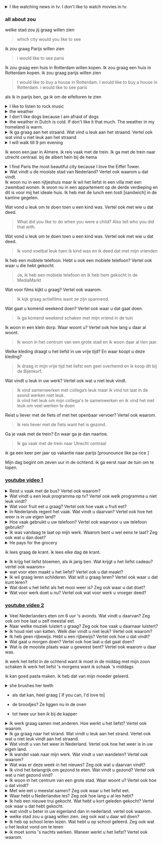 <details> <summary> I like watching news in tv. I don't like to watch movies in tv.</summary>
Ik kijk graag naar nieuws op de televisie. Ik kijk niet graag films op de televisie.</details>

### all about zou

welke stad zou jij graag willen zien

> which city would you like to see

ik zou graag Parijs willen zien

> i would like to see paris

Ik zou graag een huis in Rotterdam willen kopen.
Ik zou graag een huis in Rotterdam kopen.
ik zou graag parijs willen zien

> I would like to buy a house in Rotterdam.
> I would like to buy a house in Rotterdam.
> i would like to see paris

als ik in parijs ben, ga ik om de eifeltoren te zien

<details><summary>I like to listen to rock music</summary>Ik luister graag naar rockmuziek  </details>

<details><summary> the weather </summary> het weer </details>

<details><summary>I don't like dogs because I am afraid of dogs</summary>Ik hou niet van honden want ik ben bang voor honden
</details>

<details><summary>
the weather in Dutch is cold. If don't like it that much. The weather in my homeland is warm.
</summary>
het weer in Nederlands is koud. Ik vind het niet zo leuk. Het weer in mijn eigenland is warm.
</details>

<details><summary>
Ik ga graag aan het straand. Wat vind u leuk aan het straand. Vertel ook wat vind u niet leuk aan het straand </summary>
ik teken graag op zand op het strand. Ik hou niet van de wind op het strand.
</details>

<details><summary> I will walk till 9 pm evening</summary>
Ik loop tot negen uur 's avonds</details>

Ik woon een jaar in Almere.
ik reis vaak met de trein. Ik ga met de trein naar utrecht centraal.
bij de albert hein
bij de hema

<details><summary>
I find Paris the most beautiful city because I love the Eiffel Tower.
</summary>
Ik vind Parijs de mooiste stad omdat ik van de Eiffeltoren hou.
</details>
<details><summary>Wat vindt u de mooiste stad van Nederland? Vertel ook waarom u dat vindt.</summary>
Ik vind Amsterdam de mooiste stad van Nederland want ik hou van de grachten.</details>
Ik woon nu in een rijtjeshuis maar ik wil het liefst in een villa met een zwembad wonen.
Ik woon nu in een appartement op de derde verdieping en dit is voor mij het ideale huis.
Ik heb met de lunch een tosti [sandwich] in de kantine gegeten.

Wat vond u leuk om te doen toen u een kind was. Vertel ook met wie u dat deed.

> What did you like to do when you were a child? Also tell who you did that with.

Wat vond u leuk om te doen toen u een kind was. Vertel ook met wie u dat deed.

> Ik vond voetbal leuk toen ik kind was en ik deed dat met mijn vrienden

Ik heb een mobiele telefoon. Hebt u ook een mobiele telefoon? Vertel ook waar u die hebt gekocht.

> Ja, ik heb een mobiele telefoon en ik heb hem gekocht in de MediaMarkt

Wat voor films kijkt u graag? Vertel ook waarom.

> Ik kijk graag actiefilms want ze zijn spannend.

Wat gaat u komend weekend doen? Vertel ook waar u dat gaat doen.

> ik ga komend weekend schaken met mijn vriend in de tuin

Ik woon in een klein dorp. Waar woont u? Vertel ook hoe lang u daar al woont.

> Ik woon in het centrum van een grote stad en ik woon daar al tien jaar.

Welke kleding draagt u het liefst in uw vrije tijd? En waar koopt u deze kleding?

> Ik draag in mijn vrije tijd het liefst een geel overhemd en ik koop dit bij de Bijenkorf.

Wat vindt u leuk in uw werk? Vertel ook wat u niet leuk vindt.

> Ik vind samenwerken met collega’s leuk maar ik vind tot laat in de avond werken niet leuk. <br>
> ik vind het leuk om mijn collega's te samenwerken en ik vind het niet leuk om veel werken te doen

Reist u liever met de fiets of met het openbaar vervoer? Vertel ook waarom.

> Ik reis liever met de fiets want het is gezond.

Ga je vaak met de trein? En waar ga je dan naartoe.

> Ik ga vaak met de trein naar Utrecht centraal

ik ga een keer per jaar op vakantie naar parijs [prounounce like pa rice ]

Mijn dag begint om zeven uur in de ochtend. ik ga eerst naar de tuin om te lopen.

### [youtube video 1](https://www.youtube.com/watch?v=35C1PoJgFgw&list=PLs-19zZsuFHD8GEsIqhpoxZ0ItADV22QX&index=1)

<details><summary> Reist u vaak met de bus? Vertel ook waarom? </summary>
Ik reis vaak met de bus want ik heb geen auto</details>

<details><summary>
Wat vindt u een leuk programma op tv? Vertel ook welk programma u niet leuk vindt?
</summary>
Ik vind "dit is holland" leuk op de televisie. Ik vind "Tommy teleshopping" niet zo leuk op de televisie. </details>

<details><summary>
Wat voor fruit eet u graag? Vertel ook hoe vaak u fruit eet? </summary>
ik eet graag banaan. Ik eet een keer per dag fruit </details>

<details><summary>
In Nederlands regent het vaak. Wat vindt u daarvan? Vertel ook hoe het weer is in uw eigen land?</summary>
in Nederlands regent het vaak. Ik vind het ok. In mijn land regent het weinig en is het meestal warm. </details>

<details><summary>
Hoe vaak gebruikt u uw telefoon?
Vertel ook waarvoor u uw telefoon gebruikt? </summary>
Ik gebruik vijf keer per dag mijn telefoon. Ik gebruik mijn telefoon om mijn ouders te bellen. </details>

<details><summary>
Ik was vandaag te laat op mijn werk. Waarom bent u wel eens te laat? 
Zeg ook wat u dan doet?
</summary>
ik ben te laat als ik me verslaap.
Als ik te laat ben, stuur ik een e-mail naar mijn baas.</details>
<details><summary>
He pays for the grocery</summary>
Hij betaalt de boodschapen</details>

ik lees graag de krant.
ik lees elke dag de krant.

<details><summary> Ik krijg het liefst bloemen, als ik jarig ben. Wat krijgt u het liefst cadeau?
vertel ook waarom> </summary>
Ik krijg het liefst een boek want ik hou van om boek te lezen. </details>

<details><summary>
wat voor eten maakt u het liefst? Vertel ook u dat maakt?
</summary>
Ik maak het liefst paasta. Ik maak dat met een sauce en kaas 
</details>
<details><summary>
Ik wil graag leren schilderen. Wat wilt u graag leren? Vertel ook waar u dat kunt leren?
</summary>
ik wil graag kubernetes leren. Ik kan kubernetes in mijn mac book leren.
</details>

<details><summary>
Wat doet u het liefst als het mooi weer is? Zeg ook waar u dat doet?
</summary>
als het mooie weer is, fiets het liefst ik. ik fiets in amsterdam 
</details>

<details><summary>
Wat voor werk doet u nu? Vertel ook wat voor werk u vroeger deed?
</summary>
Ik werk als een devops
ingenieur. Vroeger werkte ik als database ingenieur.
</details>

### [youtube video 2](https://www.youtube.com/watch?v=nYbj6EJncEE&list=PLs-19zZsuFHD8GEsIqhpoxZ0ItADV22QX&index=2)

<details><summary>
Veel Nederlanders eten om 6 uur 's avonds. Wat vindt u daarvan? Zeg ook om hoe laat u zelf meestal eet.
</summary>
Ik vind dat ok. Ik eet om zeven uur 's avonds
</details>

<details><summary>
Naar welke muziek luistert u graag? Zeg ook hoe vaak u daarnaar luistert?
</summary>
Ik luister graag naar rockmuziek. Ik luister elke dag rockmuziek.
</details>

<details><summary>
Ik houd niet van katten. Welk dier vindt u niet leuk? Vertel ook waarom?
</summary>
ik vind honden niet leuk want ik ben bang voor honden<br>
ik vind honden niet leuk omdat ik bang ben voor honden<br>
ik vind honden niet leuk omdat ze bijten.
</details>

<details><summary>
Ik heb geen rijbewijs. Hebt u een rijbewijs? Vertel ook hoe u dat vindt?
</summary>
Ik heb een rijbewijs. Ik vind dat <b>geweldig</b>
</details>

<details><summary>
Wat gaat u morgen doen? Vertel ook hoe laat u dat gaat doen?
</summary>
Ik ga morgen wandelen. Ik wandel morgen om acht uur 's avonds <br>
Ik ga morgen wandelen. Ik doe dat om acht uur 's avonds
</details>

<details><summary>
Wat is de mooiste plaats waar u geweest bent?
Vertel ook waarom u daar was.
</summary>
Parijs is de mooist plaats dat ik ben in geweest. Ik was daar om mijn vriend te bezoeken.
</details>

ik werk het liefst in de ochtend want ik moet in de middag met mijn zoon schaken
ik werk het liefst 's morgens want ik schaak 's middags

ik kan goed pasta maken.
ik heb dat van mijn moeder geleerd.

<details><summary>
she brushes her teeth
</summary>
zij poetst haar tanden
</details>

- als dat kan, heel graag [ If you can, I'd love to]
- de broodjes? Ze liggen nu in de oven

- tot twee uur ben ik bij de kapper

<details><summary>
Ik werk graag samen met anderen. Hoe werkt u het liefst? Vertel ook waarom.
</summary>
ik werk het liefst met mijn collega want ik kan beide werken en praten met elkar. <br>
ik werk ook het liefst met anderen, want dat is gezellig
</details>

<details><summary>
Ik ga graag naar het strand. Wat vindt u leuk aan het strand. Vertel ook wat u niet leuk vindt aan het straand.
</summary>
Ik vind het leuk om aan het strand met water te spelen. Ik vind het niet leuk, als de zon schijnt en het te warm is. <br>
Ik speel graag met water op het strand. Maar ik hou er niet van als de zon schijnt en het te warm is.
<br>
Ik vind het water leuk. Ik vind te veel mensen niet leuk.
</details>

<details><summary>
Wat vindt u van het weer in Nederland. Vertel ook hoe het weer is in uw eigen land.
</summary>
Ik vind het weer in Nederland niet zo leuk. 
Het weer in mijn land is warm.
</details>

<details><summary>
Ik wandel vaak naar mijn werk. Wat vindt u van wandelen? Vertel ook waarom?
</summary>
ik vind het leuk om te wandelen want het is gezond <br>
Ik vind wandelen heel leuk omdat het gezond is
</details>

<details><summary>
Wat was er deze week in het nieuws? Zeg ook wat u daarvan vindt?
</summary>
coronavirus {feerus} was deze week aan het nieuws en ik vind het niet zo leuk. <br>
Er was coronavirus deze week in het nieuws en ik vind het niet zo leuk. <br>
De politiek was deze week in het nieuws. Ik vind politiek interessant. <br>
De politiek was deze week in het nieuws. Ik vind politiek <br>
de eurocup was deze week in het nieuws. Ik vind eurocup spannend.
</details>

<details><summary>
Ik vind het belangrijk om gezond te eten. Wat vindt u gezond? Vertel ook wat u niet gezond vind?
</summary>
ik vind het gezond om fruits te eten. ik vind het niet gezond om kaas te eten.
</details>

<details><summary>
Ik woon in het centrum van een grote stad. Waar woont u? Vertel ook hoe u dat vindt?
</summary>
ik woon in een kleine dorp. Dat vind ik gezellig / Ik vind het gezellig <br>
Ik woon in een klein dorp en dat vind ik gezellig.
</details>

<details><summary>
Met wie eet u meestal samen? Zeg ook waar u het liefst eet.
</summary>
ik eet meestal met mijn vriend. ik eet met mijn vriend in een restaurant <br>
ik eet meestal met mijn gezin. Ik eet het liefst thuis.
</details>

<details><summary>
Waar hebt u Nederlandse les? Zeg ook hoe lang u al les hebt?
</summary>
ik heb nederlandse les in berlitz. ik heb al twee maanden nederlandse les in berlitz.
</details>

<details><summary>
Ik heb een nieuwe trui gekocht. Wat hebt u kort geleden gekocht? Vertel ook waar u dat hebt gekocht.
</summary>
Ik heb een gele broek  bij de zara gekocht
</details>

<details><summary>
wat vindt u beter in uw eigenland dan in nederland. vertel ook waarom.
</summary>
ik vind het weer beter in mijn land dan in nederland want het weer in mijn land is warm <br>
Ik vind de wegen beter in mijn eigenland. Omdat je niet voor de tunnel  moet betalen.
</details>

<details><summary>
welke stad zou u graag willen zien. zeg ook wat u daar wil doen?
</summary>
ik zou graag almere parkwijk willen zien. ik ga naar johan westerveldstraat wandelen
</details>

<details><summary>
Ik heb op school leren lezen. Wat hebt u op school geleerd. Zeg ook wat u het leukst vond om te leren
</summary>
ik heb schaak op school geleerd. ik vond ook schaak het leukst om te leren.
</details>

<details><summary>
ik moet soms 's nachts werken. Waneer werkt u het liefst? Vertel ook waarom.
</summary>
ik werk het liefst 's ochtend want ik heb dan veel energie. <br>
ik werk het liefst 's ochtend omdat ik dan veel energie heb. <br>
{{{{{{{{ik wil werken, als ik veel energie heb}}}}}}}}

</details>
